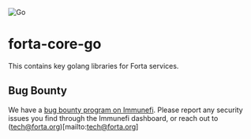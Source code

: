 ![Go](https://github.com/forta-network/forta-core-go/actions/workflows/merge.yml/badge.svg)
# forta-core-go

This contains key golang libraries for Forta services.

## Bug Bounty

We have a [bug bounty program on Immunefi](https://immunefi.com/bounty/forta). Please report any security issues you find through the Immunefi dashboard, or reach out to (tech@forta.org)[mailto:tech@forta.org]
